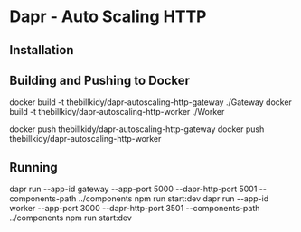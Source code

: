 # Dapr - Auto Scaling HTTP

## Installation

## Building and Pushing to Docker

docker build -t thebillkidy/dapr-autoscaling-http-gateway ./Gateway
docker build -t thebillkidy/dapr-autoscaling-http-worker ./Worker

docker push thebillkidy/dapr-autoscaling-http-gateway
docker push thebillkidy/dapr-autoscaling-http-worker

## Running

dapr run --app-id gateway --app-port 5000 --dapr-http-port 5001 --components-path ../components npm run start:dev
dapr run --app-id worker --app-port 3000 --dapr-http-port 3501 --components-path ../components npm run start:dev